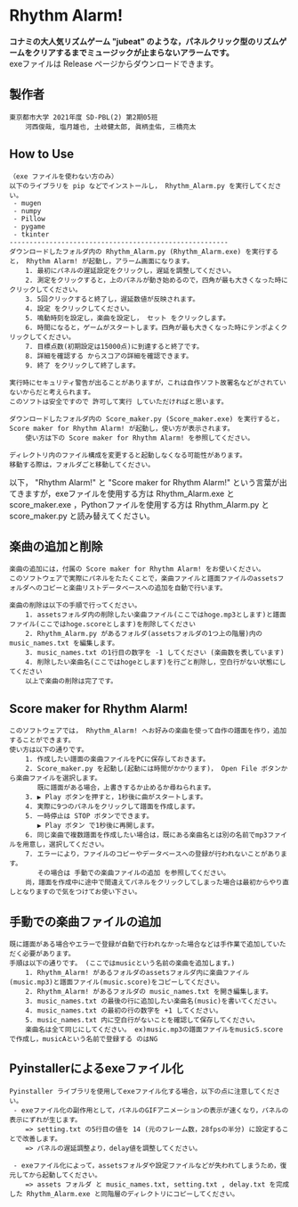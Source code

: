 # Rhythm Alarm!
**コナミの大人気リズムゲーム "jubeat" のような，パネルクリック型のリズムゲームをクリアするまでミュージックが止まらないアラームです。**  
exeファイルは Release ページからダウンロードできます。  

## **製作者**
    東京都市大学 2021年度 SD-PBL(2) 第2期05班
        河西俊哉, 塩月雄也, 土岐健太郎, 眞柄圭佑, 三橋亮太

## **How to Use**
    （exe ファイルを使わない方のみ）
    以下のライブラリを pip などでインストールし， Rhythm_Alarm.py を実行してください。
     - mugen
     - numpy
     - Pillow
     - pygame
     - tkinter
    -------------------------------------------------------
    ダウンロードしたフォルダ内の Rhythm_Alarm.py (Rhythm_Alarm.exe) を実行すると， Rhythm Alarm! が起動し，アラーム画面になります。
        1. 最初にパネルの遅延設定をクリックし，遅延を調整してください。
        2. 測定をクリックすると，上のパネルが動き始めるので，四角が最も大きくなった時にクリックしてください。
        3. 5回クリックすると終了し，遅延数値が反映されます。
        4. 設定 をクリックしてください。
        5. 鳴動時刻を設定し，楽曲を設定し， セット をクリックします。
        6. 時間になると，ゲームがスタートします。四角が最も大きくなった時にテンポよくクリックしてください。
        7. 目標点数(初期設定は15000点)に到達すると終了です。
        8. 詳細を確認する からスコアの詳細を確認できます。
        9. 終了 をクリックして終了します。
    
    実行時にセキュリティ警告が出ることがありますが，これは自作ソフト故署名などがされていないからだと考えられます。
    このソフトは安全ですので 許可して実行 していただければと思います。

    ダウンロードしたフォルダ内の Score_maker.py (Score_maker.exe) を実行すると， Score maker for Rhythm Alarm! が起動し，使い方が表示されます。
        使い方は下の Score maker for Rhythm Alarm! を参照してください。
    
    ディレクトリ内のファイル構成を変更すると起動しなくなる可能性があります。
    移動する際は，フォルダごと移動してください。

以下， "Rhythm Alarm!" と "Score maker for Rhythm Alarm!" という言葉が出てきますが，exeファイルを使用する方は Rhythm_Alarm.exe と score_maker.exe ，Pythonファイルを使用する方は Rhythm_Alarm.py と score_maker.py と読み替えてください。

## **楽曲の追加と削除**
    楽曲の追加には，付属の Score maker for Rhythm Alarm! をお使いください。
    このソフトウェアで実際にパネルをたたくことで，楽曲ファイルと譜面ファイルのassetsフォルダへのコピーと楽曲リストデータベースへの追加を自動で行います。
    
    楽曲の削除は以下の手順で行ってください。
        1. assetsフォルダ内の削除したい楽曲ファイル(ここではhoge.mp3とします)と譜面ファイル(ここではhoge.scoreとします)を削除してください
        2. Rhythm_Alarm.py があるフォルダ(assetsフォルダの1つ上の階層)内の music_names.txt を編集します。
        3. music_names.txt の1行目の数字を -1 してください (楽曲数を表しています)
        4. 削除したい楽曲名(ここではhogeとします)を行ごと削除し，空白行がない状態にしてください
        以上で楽曲の削除は完了です。

## **Score maker for Rhythm Alarm!**
    このソフトウェアでは， Rhythm_Alarm! へお好みの楽曲を使って自作の譜面を作り，追加することができます。
    使い方は以下の通りです。
        1. 作成したい譜面の楽曲ファイルをPCに保存しておきます。
        2. Score_maker.py を起動し(起動には時間がかかります)， Open File ボタンから楽曲ファイルを選択します。
           既に譜面がある場合，上書きするか止めるか尋ねられます。
        3. ▶️ Play ボタンを押すと，1秒後に曲がスタートします。
        4. 実際に9つのパネルをクリックして譜面を作成します。
        5. 一時停止は STOP ボタンでできます。
           ▶️ Play ボタン で1秒後に再開します。
        6. 同じ楽曲で複数譜面を作成したい場合は，既にある楽曲名とは別の名前でmp3ファイルを用意し，選択してください。
        7. エラーにより，ファイルのコピーやデータベースへの登録が行われないことがあります。
           その場合は 手動での楽曲ファイルの追加 を参照してください。
        尚，譜面を作成中に途中で間違えてパネルをクリックしてしまった場合は最初からやり直しとなりますので気をつけてお使い下さい。

## **手動での楽曲ファイルの追加**
    既に譜面がある場合やエラーで登録が自動で行われなかった場合などは手作業で追加していただく必要があります。
    手順は以下の通りです。 (ここではmusicという名前の楽曲を追加します。)
        1. Rhythm_Alarm! があるフォルダのassetsフォルダ内に楽曲ファイル(music.mp3)と譜面ファイル(music.score)をコピーしてください。
        2. Rhythm_Alarm! があるフォルダの music_names.txt を開き編集します。
        3. music_names.txt の最後の行に追加したい楽曲名(music)を書いてください。
        4. music_names.txt の最初の行の数字を +1 してください。
        5. music_names.txt 内に空白行がないことを確認して保存してください。
        楽曲名は全て同じにしてください。 ex)music.mp3の譜面ファイルをmusicS.scoreで作成し，musicAという名前で登録する のはNG

## **Pyinstallerによるexeファイル化**
    Pyinstaller ライブラリを使用してexeファイル化する場合，以下の点に注意してください。
     - exeファイル化の副作用として，パネルのGIFアニメーションの表示が速くなり，パネルの表示にずれが生じます。
        => setting.txt の5行目の値を 14 (元のフレーム数，28fpsの半分) に設定することで改善します。
        => パネルの遅延調整より，delay値を調整してください。
    
     - exeファイル化によって，assetsフォルダや設定ファイルなどが失われてしまうため，復元してから起動してください。
        => assets フォルダ と music_names.txt, setting.txt , delay.txt を完成した Rhythm_Alarm.exe と同階層のディレクトリにコピーしてください。
